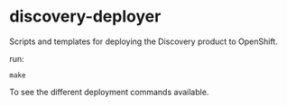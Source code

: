 # discovery-deployer
Scripts and templates for deploying the Discovery product to OpenShift.

run:

```
make
```

To see the different deployment commands available.
